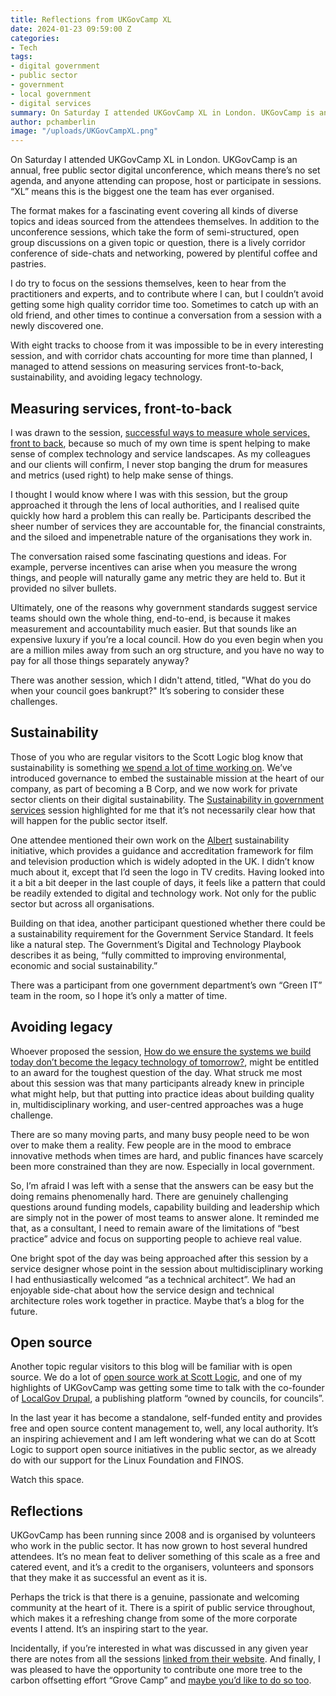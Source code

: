 ```yaml
---
title: Reflections from UKGovCamp XL
date: 2024-01-23 09:59:00 Z
categories:
- Tech
tags:
- digital government
- public sector
- government
- local government
- digital services
summary: On Saturday I attended UKGovCamp XL in London. UKGovCamp is an annual, free public sector digital unconference, which means there’s no set agenda, and anyone attending can propose, host or participate in sessions. I share my reflections on the event in this blog post.
author: pchamberlin
image: "/uploads/UKGovCampXL.png"
---
```


On Saturday I attended UKGovCamp XL in London. UKGovCamp is an annual, free public sector digital unconference, which means there’s no set agenda, and anyone attending can propose, host or participate in sessions. “XL” means this is the biggest one the team has ever organised.

The format makes for a fascinating event covering all kinds of diverse topics and ideas sourced from the attendees themselves. In addition to the unconference sessions, which take the form of semi-structured, open group discussions on a given topic or question, there is a lively corridor conference of side-chats and networking, powered by plentiful coffee and pastries.

I do try to focus on the sessions themselves, keen to hear from the practitioners and experts, and to contribute where I can, but I couldn’t avoid getting some high quality corridor time too. Sometimes to catch up with an old friend, and other times to continue a conversation from a session with a newly discovered one.

With eight tracks to choose from it was impossible to be in every interesting session, and with corridor chats accounting for more time than planned, I managed to attend sessions on measuring services front-to-back, sustainability, and avoiding legacy technology.

## Measuring services, front-to-back

I was drawn to the session, [successful ways to measure whole services, front to back](https://docs.google.com/document/d/1kYT4KuJPhPmWMLniQlOjFuu4xtGAB7qQnx8DoBe13s0/edit?usp=drivesdk), because so much of my own time is spent helping to make sense of complex technology and service landscapes. As my colleagues and our clients will confirm, I never stop banging the drum for measures and metrics (used right) to help make sense of things.

I thought I would know where I was with this session, but the group approached it through the lens of local authorities, and I realised quite quickly how hard a problem this can really be. Participants described the sheer number of services they are accountable for, the financial constraints, and the siloed and impenetrable nature of the organisations they work in.

The conversation raised some fascinating questions and ideas. For example, perverse incentives can arise when you measure the wrong things, and people will naturally game any metric they are held to. But it provided no silver bullets.

Ultimately, one of the reasons why government standards suggest service teams should own the whole thing, end-to-end, is because it makes measurement and accountability much easier. But that sounds like an expensive luxury if you’re a local council. How do you even begin when you are a million miles away from such an org structure, and you have no way to pay for all those things separately anyway?

There was another session, which I didn't attend, titled, "What do you do when your council goes bankrupt?" It’s sobering to consider these challenges.

## Sustainability

Those of you who are regular visitors to the Scott Logic blog know that sustainability is something [we spend a lot of time working on](https://www.scottlogic.com/what-we-do/sustainable-software). We’ve introduced governance to embed the sustainable mission at the heart of our company, as part of becoming a B Corp, and we now work for private sector clients on their digital sustainability. The [Sustainability in government services](https://docs.google.com/document/d/1RFwm685Iwr1OG17MNDvMTcaDyLvaIL4TEKLsFEx9YZc/edit?usp=drivesdk) session highlighted for me that it’s not necessarily clear how that will happen for the public sector itself.

One attendee mentioned their own work on the [Albert](https://wearealbert.org/) sustainability initiative, which provides a guidance and accreditation framework for film and television production which is widely adopted in the UK. I didn’t know much about it, except that I’d seen the logo in TV credits. Having looked into it a bit a bit deeper in the last couple of days, it feels like a pattern that could be readily extended to digital and technology work. Not only for the public sector but across all organisations.

Building on that idea, another participant questioned whether there could be a sustainability requirement for the Government Service Standard. It feels like a natural step. The Government’s Digital and Technology Playbook describes it as being, “fully committed to improving environmental, economic and social sustainability.”

There was a participant from one government department’s own “Green IT” team in the room, so I hope it’s only a matter of time.

## Avoiding legacy

Whoever proposed the session, [How do we ensure the systems we build today don’t become the legacy technology of tomorrow?](https://docs.google.com/document/d/1MXct0yvNe6m98vkpBGngGTBfsTLjg5_3VuN4WAN30bg/edit?usp=drivesdk), might be entitled to an award for the toughest question of the day. What struck me most about this session was that many participants already knew in principle what might help, but that putting into practice ideas about building quality in, multidisciplinary working, and user-centred approaches was a huge challenge.

There are so many moving parts, and many busy people need to be won over to make them a reality. Few people are in the mood to embrace innovative methods when times are hard, and public finances have scarcely been more constrained than they are now. Especially in local government.

So, I’m afraid I was left with a sense that the answers can be easy but the doing remains phenomenally hard. There are genuinely challenging questions around funding models, capability building and leadership which are simply not in the power of most teams to answer alone. It reminded me that, as a consultant, I need to remain aware of the limitations of “best practice” advice and focus on supporting people to achieve real value.

One bright spot of the day was being approached after this session by a service designer whose point in the session about multidisciplinary working I had enthusiastically welcomed “as a technical architect”. We had an enjoyable side-chat about how the service design and technical architecture roles work together in practice. Maybe that’s a blog for the future.

## Open source

Another topic regular visitors to this blog will be familiar with is open source. We do a lot of [open source work at Scott Logic](https://scottlogic.com/our-commitment-open-source), and one of my highlights of UKGovCamp was getting some time to talk with the co-founder of [LocalGov Drupal](https://localgovdrupal.org/), a publishing platform “owned by councils, for councils”.

In the last year it has become a standalone, self-funded entity and provides free and open source content management to, well, any local authority. It’s an inspiring achievement and I am left wondering what we can do at Scott Logic to support open source initiatives in the public sector, as we already do with our support for the Linux Foundation and FINOS.

Watch this space.

## Reflections

UKGovCamp has been running since 2008 and is organised by volunteers who work in the public sector. It has now grown to host several hundred attendees. It’s no mean feat to deliver something of this scale as a free and catered event, and it’s a credit to the organisers, volunteers and sponsors that they make it as successful an event as it is.

Perhaps the trick is that there is a genuine, passionate and welcoming community at the heart of it. There is a spirit of public service throughout, which makes it a refreshing change from some of the more corporate events I attend. It’s an inspiring start to the year.

Incidentally, if you’re interested in what was discussed in any given year there are notes from all the sessions [linked from their website](https://www.ukgovcamp.com/past-events/). And finally, I was pleased to have the opportunity to contribute one more tree to the carbon offsetting effort “Grove Camp” and [maybe you’d like to do so too](https://treesforlife.org.uk/groves/96110/).
